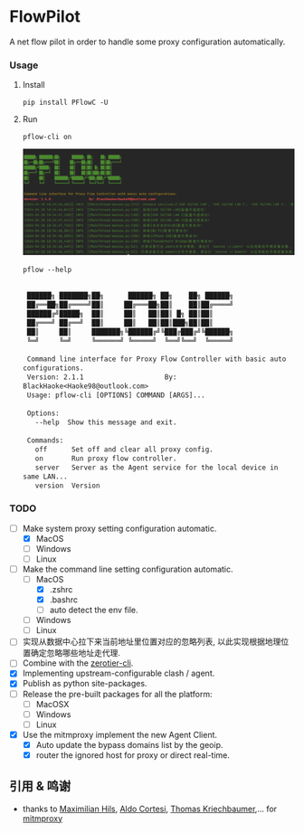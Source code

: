 # FlowPilot

A net flow pilot in order to handle some proxy configuration automatically.

### Usage

1. Install
    ```shell
    pip install PFlowC -U
    ```
2. Run
    ```shell
    pflow-cli on
    ```
   ![](assets/cm_screenshot.png)
    ```shell
    pflow --help
    ```
   ```

    ██████╗ ███████╗██╗      ██████╗ ██╗    ██╗ ██████╗
    ██╔══██╗██╔════╝██║     ██╔═══██╗██║    ██║██╔════╝
    ██████╔╝█████╗  ██║     ██║   ██║██║ █╗ ██║██║
    ██╔═══╝ ██╔══╝  ██║     ██║   ██║██║███╗██║██║
    ██║     ██║     ███████╗╚██████╔╝╚███╔███╔╝╚██████╗
    ╚═╝     ╚═╝     ╚══════╝ ╚═════╝  ╚══╝╚══╝  ╚═════╝

    Command line interface for Proxy Flow Controller with basic auto configurations.
    Version: 2.1.1                    By: BlackHaoke<Haoke98@outlook.com>
    Usage: pflow-cli [OPTIONS] COMMAND [ARGS]...

    Options:
      --help  Show this message and exit.

    Commands:
      off      Set off and clear all proxy config.
      on       Run proxy flow controller.
      server   Server as the Agent service for the local device in same LAN...
      version  Version

   ```

### TODO

* [ ] Make system proxy setting configuration automatic.
    * [x] MacOS
    * [ ] Windows
    * [ ] Linux
* [ ] Make the command line setting configuration automatic.
    * [ ] MacOS
        * [x] .zshrc
        * [x] .bashrc
        * [ ] auto detect the env file.
    * [ ] Windows
    * [ ] Linux
* [ ] 实现从数据中心拉下来当前地址里位置对应的忽略列表, 以此实现根据地理位置确定忽略哪些地址走代理.
* [ ] Combine with the [zerotier-cli](https://github.com/zerotier/ZeroTierOne).
* [x] Implementing upstream-configurable clash / agent.
* [x] Publish as python site-packages.
* [ ] Release the pre-built packages for all the platform:
    * [ ] MacOSX
    * [ ] Windows
    * [ ] Linux
* [x] Use the mitmproxy implement the new Agent Client.
  * [X] Auto update the bypass domains list by the geoip.
  * [x] router the ignored host for proxy or direct real-time. 

## 引用 & 鸣谢

* thanks to [
  Maximilian Hils](https://github.com/mhils), [Aldo Cortesi](https://github.com/cortesi), [Thomas Kriechbaumer](https://github.com/Kriechi),...
  for [mitmproxy](https://github.com/mitmproxy/mitmproxy)